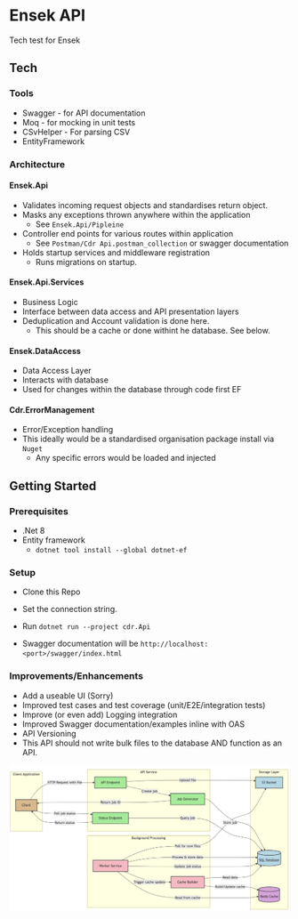 # Ensek API


Tech test for Ensek


## Tech

### Tools
- Swagger - for API documentation
- Moq - for mocking in unit tests
- CSvHelper - For parsing CSV
- EntityFramework 

### Architecture

#### Ensek.Api

- Validates incoming request objects and standardises return object.
- Masks any exceptions thrown anywhere within the application
	+ See `Ensek.Api/Pipleine`
- Controller end points for various routes within application
	+ See `Postman/Cdr Api.postman_collection` or swagger documentation
- Holds startup services and middleware registration
	+ Runs migrations on startup.

#### Ensek.Api.Services

- Business Logic
- Interface between data access and API presentation layers
- Deduplication and Account validation is done here.
	+ This should be a cache or done withint he database. See below.

#### Ensek.DataAccess

- Data Access Layer
- Interacts with database 
- Used for changes within the database through code first EF

#### Cdr.ErrorManagement

- Error/Exception handling 
- This ideally would be a standardised organisation package install via `Nuget` 
	+ Any specific errors would be loaded and injected
	
## Getting Started

### Prerequisites

- .Net 8
- Entity framework
	+ `dotnet tool install --global dotnet-ef`

### Setup 

- Clone this Repo
- Set the connection string.
- Run `dotnet run --project cdr.Api`

- Swagger documentation will be `http://localhost:<port>/swagger/index.html`

### Improvements/Enhancements
- Add a useable UI (Sorry)
- Improved test cases and test coverage (unit/E2E/integration tests)
- Improve (or even add) Logging integration
- Improved Swagger documentation/examples inline with OAS
- API Versioning
- This API should not write bulk files to the database AND function as an API.

<p align="center">
  <img src="./Resources/Architect.png" />
</p>
